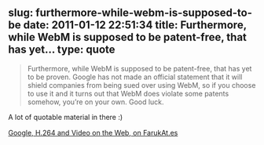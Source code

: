 slug: furthermore-while-webm-is-supposed-to-be
date: 2011-01-12 22:51:34
title: Furthermore, while WebM is supposed to be patent-free, that has yet...
type: quote
---

> Furthermore, while WebM is supposed to be patent-free, that has yet to be proven. Google has not made an official statement that it will shield companies from being sued over using WebM, so if you choose to use it and it turns out that WebM does violate some patents somehow, you’re on your own. Good luck.

A lot of quotable material in there :)

 [Google, H.264 and Video on the Web, on FarukAt.es](http://farukat.es/journal/2011/01/488-google-h264-and-video-web)
